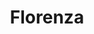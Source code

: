 ---
layout: model.ect
href: '/kitchens/models/classic/florenza'
lang: ru
category: '/kitchens/models/classic'
title: 'Florenza'
importance: 3
photo: '/кухни/модели/классические/florenza/кухня-флоренца.jpg'
description: 'Горячая! Орнаментная рамка из березы, фронтальная панель из благородной черешни и провоцирующий красно-желто-коричневый неописуемый цвет. Любовь и страсть – это Флоренца!'
highlights:
  - 
    caption: 'Качественная|обработка|без аналог'
    photo: '/кухни/модели/классические/florenza/качественная-обработка.png' 
  - 
    caption: 'Цвет|благородной|черешни'
    photo: '/кухни/модели/классические/florenza/цвет-благородной-черешни.png'
  - 
    caption: 'Сочетание|камня|и дерева'
    photo: '/кухни/технологии/столешницы-и-стеновые-панели/выбор-от-столешниц-декоративного-камня.png'
topics:
  -
    caption: 'Изящество и орнаменты'
    description: 'Ретро дуновение с примесью современного звучания. Естественные материалы и натуральные цвета. Орнаментные рамки из березы, панель из благородной черешни и провоцирующий красно-желто-коричневый цвет. Витражное стекло в тонкой металлической раме и изящные декоративные решетки.'
    highlight: 'Прекрасный|натуральный цвет'
    photos:
      - '/кухни/модели/классические/florenza/двери-1.jpg'
      - '/кухни/модели/классические/florenza/завои-1.jpg'
  -
    caption: 'Нежно изогнутые дверцы'
    description: 'Стиль, которого нельзя не заметить. Дверцы, которые следуют изгибы каждого угла в кухне и придают красивое завершение всей композиции. Удобные и исключительно красивые, они могут быть и очень функциональными. Дверцы могут быть как плотными, так и с витражом.'
    highlight: 'Двери|из массива березы'
    photos:
      - '/кухни/модели/классические/florenza/завои-2.jpg'
      - '/кухни/модели/классические/florenza/завои-3.jpg'
  -
    caption: 'Самостоятельные модули в унисоне с моделью'
    description: 'Красивая линия модели Флоренца переходит в столовую с дополненными самостоятельными модулями. Можно выбрать шкаф с плотными дверцами, с декоративными дверцами пита решетка или же шкаф с горкой, на которой можете положить свою красивую посуду'
    highlight: 'Ретро дуновение|в классического стиля'
    photos:
      - '/кухни/модели/классические/florenza/модуль-1.jpg'
      - '/кухни/модели/классические/florenza/модуль-3.jpg'
  -
    caption: 'Современные технологии в классическом виде.'
    description: 'Красота классических кухонь не за счет удобства и рационального использования пространства. Все современные электроприборы и механизмы находят свое место и здесь. Шкафы имеют механизмы, которые позволяют хорошо распределить все, что вы в них поместили'
    highlight: 'Функциональное|и удобное'
    photos:
      - '/кухни/модели/классические/florenza/технологии-1.jpg'
      - '/кухни/модели/классические/florenza/технологии-2.jpg'
      - '/кухни/модели/классические/florenza/технологии-3.jpg'
doors:
  description: 'Рамка из массива березы и панель в цвет черешни, каждая дверца окрашена дополнительно, патинирована, чтобы усилить эффект дерева и запечатать его поры. Обработка завершается нанесением лака сатин. Таким образом, они получают пленительный блеск, которых сохраняется на долгое время.'
  categories:
    - 
      caption: 'Рамка из березы, панель из благородной черешни. '
      photos:
        - '/кухни/модели/классические/florenza/двери/двери-6.jpg'
        - '/кухни/модели/классические/florenza/двери/двери-3.jpg'
        - '/кухни/модели/классические/florenza/двери/двери-4.jpg'
        - '/кухни/модели/классические/florenza/двери/двери-2.jpg'
        - '/кухни/модели/классические/florenza/двери/двери-5.jpg'
        - '/кухни/модели/классические/florenza/двери/двери-1.jpg'
handles:
  description: 'Ручки специально подобраны для модели по форме, толщине и цвету. Сделаны из состаренной латуни и рисованного фарфора, немного в стиль ретро. Они дополняют облик и фасад кухни. Фарфор исключительно стойкий, и вместе с металлом ручки сохраняют свой вид на долгое время.'
  categories:
    - 
      caption: 'Состаренная латунь и рисованный фарфор'
      photos:
        - '/кухни/модели/классические/florenza/ручки/ручки-1.jpg'
        - '/кухни/модели/классические/florenza/ручки/ручки-2.jpg'
worktops:
  description: 'Для совершенного завершения кухни можно выбрать столешницу из естественных материалов, а также и из таких материалов, успешно имитирующих их. Располагаем богатым выбором оттенков более темного, светлого, белого или более бежевого цвета. Лучшее сочетание получается, когда столешница из гранита.'
  hpl:
    photos:
      - '/кухни/модели/классические/florenza/столешница/hpl/hpl-1.jpg'
      - '/кухни/модели/классические/florenza/столешница/hpl/hpl-2.jpg'
      - '/кухни/модели/классические/florenza/столешница/hpl/hpl-3.jpg'
      - '/кухни/модели/классические/florenza/столешница/hpl/hpl-4.jpg'
  granite:
    photos:
      - '/кухни/модели/классические/florenza/столешница/гранит/гранит-1.jpg'
      - '/кухни/модели/классические/florenza/столешница/гранит/гранит-2.jpg'
      - '/кухни/модели/классические/florenza/столешница/гранит/гранит-3.jpg'
      - '/кухни/модели/классические/florenza/столешница/гранит/гранит-4.jpg'
      - '/кухни/модели/классические/florenza/столешница/гранит/гранит-5.jpg'
      - '/кухни/модели/классические/florenza/столешница/гранит/гранит-6.jpg'
      - '/кухни/модели/классические/florenza/столешница/гранит/гранит-7.jpg'
---